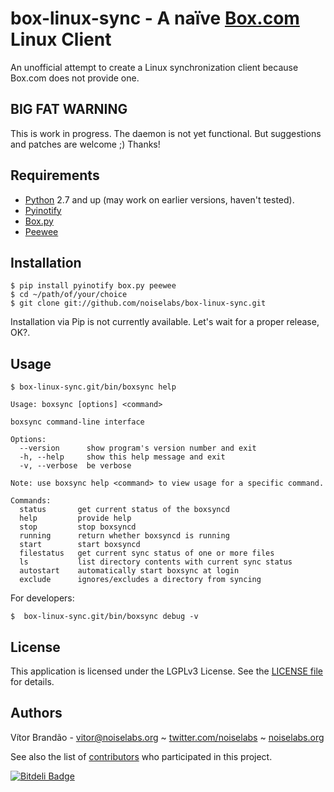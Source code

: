 box-linux-sync - A naïve [Box.com](http://box.com/) Linux Client
================================================================

An unofficial attempt to create a Linux synchronization client because Box.com does not provide one.

BIG FAT WARNING
---------------

This is work in progress. The daemon is not yet functional. But suggestions and patches are welcome ;) Thanks!

Requirements
------------

* [Python](http://www.python.org/download/releases/) 2.7 and up (may work on earlier versions, haven't tested).
* [Pyinotify](https://github.com/seb-m/pyinotify)
* [Box.py](https://github.com/sookasa/box.py)
* [Peewee](https://github.com/coleifer/peewee)

Installation
------------

    $ pip install pyinotify box.py peewee
    $ cd ~/path/of/your/choice
    $ git clone git://github.com/noiselabs/box-linux-sync.git

Installation via Pip is not currently available. Let's wait for a proper release, OK?.

Usage
-----

    $ box-linux-sync.git/bin/boxsync help

    Usage: boxsync [options] <command>

    boxsync command-line interface

    Options:
      --version      show program's version number and exit
      -h, --help     show this help message and exit
      -v, --verbose  be verbose

    Note: use boxsync help <command> to view usage for a specific command.

    Commands:
      status       get current status of the boxsyncd
      help         provide help
      stop         stop boxsyncd
      running      return whether boxsyncd is running
      start        start boxsyncd
      filestatus   get current sync status of one or more files
      ls           list directory contents with current sync status
      autostart    automatically start boxsync at login
      exclude      ignores/excludes a directory from syncing

For developers:

    $  box-linux-sync.git/bin/boxsync debug -v

License
-------

This application is licensed under the LGPLv3 License. See the [LICENSE file](https://github.com/noiselabs/box-linux-sync/blob/daemon/LICENSE) for details.

Authors
-------
Vítor Brandão - <vitor@noiselabs.org> ~ [twitter.com/noiselabs](http://twitter.com/noiselabs) ~ [noiselabs.org](http://noiselabs.org)

See also the list of [contributors](https://github.com/noiselabs/box-linux-sync/contributors) who participated in this project.


[![Bitdeli Badge](https://d2weczhvl823v0.cloudfront.net/noiselabs/box-linux-sync/trend.png)](https://bitdeli.com/free "Bitdeli Badge")

